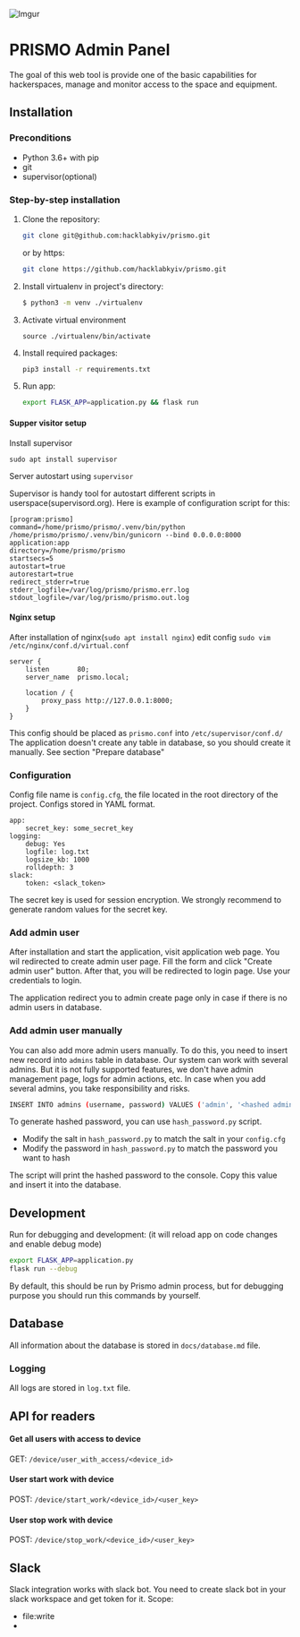 ![Imgur](https://i.imgur.com/V2k2seh.png)

PRISMO Admin Panel
===================

The goal of this web tool is provide one of the basic capabilities for hackerspaces, manage and monitor access to the
space and equipment.

## Installation

### Preconditions

- Python 3.6+ with pip
- git
- supervisor(optional)

### Step-by-step installation

1. Clone the repository:

    ```sh
    git clone git@github.com:hacklabkyiv/prismo.git
    ```
   or by https:
    ```sh
    git clone https://github.com/hacklabkyiv/prismo.git
    ```

2. Install virtualenv in project's directory:

    ```sh
    $ python3 -m venv ./virtualenv
    ```

3. Activate virtual environment

    ```
    source ./virtualenv/bin/activate
    ```

4. Install required packages:

    ```sh
    pip3 install -r requirements.txt
    ```

5. Run app:

   ```sh
   export FLASK_APP=application.py && flask run
   ```

#### Supper visitor setup

Install supervisor

  ```
  sudo apt install supervisor
  ```

Server autostart using `supervisor`

Supervisor is handy tool for autostart different scripts in userspace(supervisord.org). Here is example of configuration
script for this:

  ```
  [program:prismo]
  command=/home/prismo/prismo/.venv/bin/python /home/prismo/prismo/.venv/bin/gunicorn --bind 0.0.0.0:8000 application:app
  directory=/home/prismo/prismo
  startsecs=5
  autostart=true
  autorestart=true
  redirect_stderr=true
  stderr_logfile=/var/log/prismo/prismo.err.log
  stdout_logfile=/var/log/prismo/prismo.out.log  
  ```

#### Nginx setup

After installation of nginx(`sudo apt install nginx`) edit config `sudo vim /etc/nginx/conf.d/virtual.conf`

  ```
  server {
      listen       80;
      server_name  prismo.local;
  
      location / {
          proxy_pass http://127.0.0.1:8000;
      }
  }
  ```

This config should be placed as `prismo.conf` into `/etc/supervisor/conf.d/`
The application doesn't create any table in database, so you should create it manually. See section "Prepare database"

### Configuration

Config file name is `config.cfg`, the file located in the root directory of the project. Configs stored in YAML format.

```
app:
    secret_key: some_secret_key
logging:
    debug: Yes
    logfile: log.txt
    logsize_kb: 1000
    rolldepth: 3
slack:
    token: <slack_token>
```

The secret key is used for session encryption. We strongly recommend to generate random values for the secret key.

### Add admin user

After installation and start the application, visit application web page. You wil redirected to create admin user page.
Fill the form and click "Create admin user" button. After that, you will be redirected to login page. Use your
credentials to login.

The application redirect you to admin create page only in case if there is no admin users in database.

### Add admin user manually

You can also add more admin users manually. To do this, you need to insert new record into `admins` table in database.
Our system can work with several admins. But it is not fully supported features, we don't have admin management page,
logs for admin actions, etc. In case when you add several admins, you take responsibility and risks.

```bash
INSERT INTO admins (username, password) VALUES ('admin', '<hashed admin password>');
```

To generate hashed password, you can use `hash_password.py` script.

- Modify the salt in `hash_password.py` to match the salt in your `config.cfg`
- Modify the password in `hash_password.py` to match the password you want to hash

The script will print the hashed password to the console. Copy this value and insert it into the database.

## Development

Run for debugging and development: (it will reload app on code changes and enable debug mode)

```sh
export FLASK_APP=application.py
flask run --debug
```

By default, this should be run by Prismo admin process, but for debugging purpose you should run this commands by
yourself.

## Database

All information about the database is stored in `docs/database.md` file.

### Logging

All logs are stored in `log.txt` file.

## API for readers

#### Get all users with access to device

GET: `/device/user_with_access/<device_id>`

#### User start work with device

POST: `/device/start_work/<device_id>/<user_key>`

#### User stop work with device

POST: `/device/stop_work/<device_id>/<user_key>`

## Slack

Slack integration works with slack bot. You need to create slack bot in your slack workspace and get token for it.
Scope:

- file:write
- 
